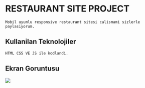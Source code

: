 <h1>RESTAURANT SITE PROJECT</h1>

    Mobil uyumlu responsive restaurant sitesi calismami sizlerle paylasiyorum.


<h2>Kullanilan Teknolojiler</h2>

    HTML CSS VE JS ile kodlandi.


<h2>Ekran Goruntusu</h2>

![](ekrankaydı.gif)
